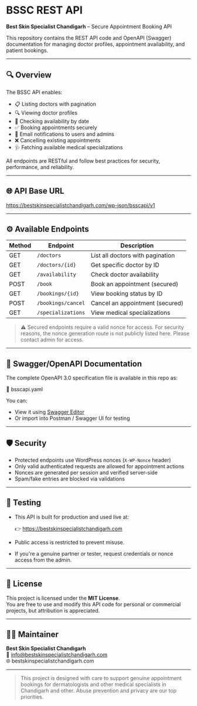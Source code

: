 # BSSC REST API

**Best Skin Specialist Chandigarh** – Secure Appointment Booking API

This repository contains the REST API code and OpenAPI (Swagger) documentation for managing doctor profiles, appointment availability, and patient bookings.

---

## 🔍 Overview

The BSSC API enables:

- 📋 Listing doctors with pagination
- 🔍 Viewing doctor profiles
- 📅 Checking availability by date
- ✅ Booking appointments securely
- 📨 Email notifications to users and admins
- ❌ Cancelling existing appointments
- 🩺 Fetching available medical specializations

All endpoints are RESTful and follow best practices for security, performance, and reliability.

---

## 🌐 API Base URL

https://bestskinspecialistchandigarh.com/wp-json/bsscapi/v1

---

## ⚙️ Available Endpoints

| Method | Endpoint                  | Description                        |
|--------|---------------------------|------------------------------------|
| GET    | `/doctors`                | List all doctors with pagination   |
| GET    | `/doctors/{id}`           | Get specific doctor by ID          |
| GET    | `/availability`           | Check doctor availability          |
| POST   | `/book`                   | Book an appointment (secured)      |
| GET    | `/bookings/{id}`          | View booking status by ID          |
| POST   | `/bookings/cancel`        | Cancel an appointment (secured)    |
| GET    | `/specializations`        | View medical specializations       |

> ⚠️ Secured endpoints require a valid nonce for access. For security reasons, the nonce generation route is not publicly listed here. Please contact admin for access.

---

## 📁 Swagger/OpenAPI Documentation

The complete OpenAPI 3.0 specification file is available in this repo as:

📄 bsscapi.yaml

You can:
- View it using [Swagger Editor](https://editor.swagger.io/)
- Or import into Postman / Swagger UI for testing

---

## 🛡️ Security

- Protected endpoints use WordPress nonces (`X-WP-Nonce` header)
- Only valid authenticated requests are allowed for appointment actions
- Nonces are generated per session and verified server-side
- Spam/fake entries are blocked via validations

---

## 🧪 Testing

- This API is built for production and used live at:
  
  👉 https://bestskinspecialistchandigarh.com

- Public access is restricted to prevent misuse.
- If you're a genuine partner or tester, request credentials or nonce access from the admin.

---

## 📜 License

This project is licensed under the **MIT License**.  
You are free to use and modify this API code for personal or commercial projects, but attribution is appreciated.

---

## 👨‍💻 Maintainer

**Best Skin Specialist Chandigarh**  
📧 info@bestskinspecialistchandigarh.com  
🌐 bestskinspecialistchandigarh.com

---

> This project is designed with care to support genuine appointment bookings for dermatologists and other medical specialists in Chandigarh and other. Abuse prevention and privacy are our top priorities.
